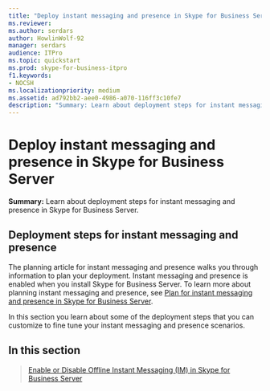 ```yaml
---
title: "Deploy instant messaging and presence in Skype for Business Server"
ms.reviewer: 
ms.author: serdars
author: HowlinWolf-92
manager: serdars
audience: ITPro
ms.topic: quickstart
ms.prod: skype-for-business-itpro
f1.keywords:
- NOCSH
ms.localizationpriority: medium
ms.assetid: ad792bb2-aee0-4986-a070-116ff3c10fe7
description: "Summary: Learn about deployment steps for instant messaging and presence in Skype for Business Server."
---
```


# Deploy instant messaging and presence in Skype for Business Server
 
**Summary:** Learn about deployment steps for instant messaging and presence in Skype for Business Server.
  
## Deployment steps for instant messaging and presence

The planning article for instant messaging and presence walks you through information to plan your deployment. Instant messaging and presence is enabled when you install Skype for Business Server. To learn more about planning instant messaging and presence, see [Plan for instant messaging and presence in Skype for Business Server](../../plan-your-deployment/instant-messaging-and-presence.md).
  
In this section you learn about some of the deployment steps that you can customize to fine tune your instant messaging and presence scenarios.
  
## In this section

> [Enable or Disable Offline Instant Messaging (IM) in Skype for Business Server](enable-or-disable-offline-im.md)
    

